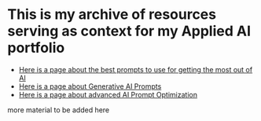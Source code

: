 # This is my archive of resources serving as context for my Applied AI portfolio

- [Here is a page about the best prompts to use for getting the most out of AI](https://www.forbes.com/sites/lanceeliot/2024/05/09/the-best-prompt-engineering-techniques-for-getting-the-most-out-of-generative-ai/)
- [Here is a page about Generative AI Prompts](https://hatchworks.com/blog/gen-ai/generative-ai-prompt-guide/)
- [Here is a page about advanced AI Prompt Optimization](https://influencermarketinghub.com/ai-prompt-optimization/)


more material to be added here
